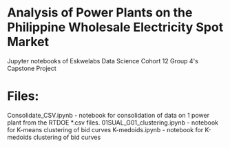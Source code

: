 # Analysis of Power Plants on the Philippine Wholesale Electricity Spot Market
Jupyter notebooks of Eskwelabs Data Science Cohort 12 Group 4's Capstone Project

# Files:
Consolidate_CSV.ipynb - notebook for consolidation of data on 1 power plant from the RTDOE *.csv files.
01SUAL_G01_clustering.ipynb - notebook for K-means clustering of bid curves
K-medoids.ipynb - notebook for K-medoids clustering of bid curves
